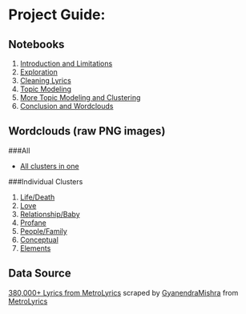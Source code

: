 # Project Guide:

## Notebooks
1. [Introduction and Limitations](https://github.com/philbowman212/Thinkful_repo/blob/master/projects/unsupervised_capstone/1_Introduction_and_Limitations.ipynb)
2. [Exploration](https://github.com/philbowman212/Thinkful_repo/blob/master/projects/unsupervised_capstone/2_Exploration.ipynb)
3. [Cleaning Lyrics](https://github.com/philbowman212/Thinkful_repo/blob/master/projects/unsupervised_capstone/3_Cleaning_Lyrics.ipynb)
4. [Topic Modeling](https://github.com/philbowman212/Thinkful_repo/blob/master/projects/unsupervised_capstone/4_Topic_Modeling.ipynb)
5. [More Topic Modeling and Clustering](https://github.com/philbowman212/Thinkful_repo/blob/master/projects/unsupervised_capstone/5_More_Topic_Modeling_and_Clustering.ipynb)
6. [Conclusion and Wordclouds](https://github.com/philbowman212/Thinkful_repo/blob/master/projects/unsupervised_capstone/6_Conclusion_and_Wordclouds.ipynb)

## Wordclouds (raw PNG images)

###All
- [All clusters in one](https://raw.githubusercontent.com/philbowman212/Thinkful_repo/master/projects/unsupervised_capstone/wordclouds/wordcloud_all_clusters.png)

###Individual Clusters
1. [Life/Death](https://raw.githubusercontent.com/philbowman212/Thinkful_repo/master/projects/unsupervised_capstone/wordclouds/wordcloud_1_Life_Death.png)
2. [Love](https://raw.githubusercontent.com/philbowman212/Thinkful_repo/master/projects/unsupervised_capstone/wordclouds/wordcloud_2_Love.png)
3. [Relationship/Baby](https://raw.githubusercontent.com/philbowman212/Thinkful_repo/master/projects/unsupervised_capstone/wordclouds/wordcloud_3_Relationship_Baby.png)
4. [Profane](https://raw.githubusercontent.com/philbowman212/Thinkful_repo/master/projects/unsupervised_capstone/wordclouds/wordcloud_4_Profane.png)
5. [People/Family](https://raw.githubusercontent.com/philbowman212/Thinkful_repo/master/projects/unsupervised_capstone/wordclouds/wordcloud_5_People_Family.png)
6. [Conceptual](https://raw.githubusercontent.com/philbowman212/Thinkful_repo/master/projects/unsupervised_capstone/wordclouds/wordcloud_6_Conceptual.png)
7. [Elements](https://raw.githubusercontent.com/philbowman212/Thinkful_repo/master/projects/unsupervised_capstone/wordclouds/wordcloud_7_Elements.png)


## Data Source
[380,000+ Lyrics from MetroLyrics](https://www.kaggle.com/gyani95/380000-lyrics-from-metrolyrics) scraped by [GyanendraMishra](https://www.kaggle.com/gyani95) from [MetroLyrics](https://www.metrolyrics.com/)